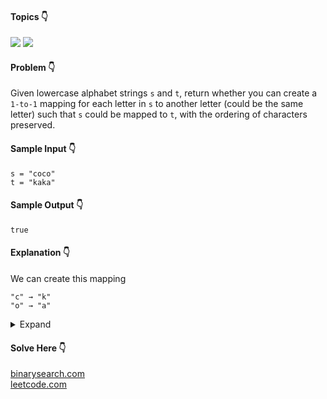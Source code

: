 #### Topics :point_down:
![](https://img.shields.io/badge/-hash--map-wheat) 
![](https://img.shields.io/badge/-string-wheat)

#### Problem :point_down:
Given lowercase alphabet strings `s` and `t`, return whether you can create a `1-to-1` mapping for each letter in `s` to another letter (could be the same letter) such that `s` could be mapped to `t`, with the ordering of characters preserved.
#### Sample Input :point_down:
```
s = "coco"
t = "kaka"
```
#### Sample Output :point_down:
```
true
```
#### Explanation :point_down:
We can create this mapping
```
"c" → "k"
"o" → "a"
```
<details>
<summary>Expand</summary>

#### Python :point_down:
```py
def solve(s, t):
    if (len(s) != len(t)):
        return False
        
    u = {}
    for i, c in enumerate(s):
        u[c] = u.get(c, []) + [i]
        
    v = {}
    for i, c in enumerate(t):
        v[c] = v.get(c, []) + [i]

    if (len(u) != len(v)):
        return False

    u = list(u.values())
    v = list(v.values())
    
    for i in range(len(u)):
        if (u[i] != v[i]):
            return False

    return True
```
#### Time Complexity :point_down:
```
O(n)
```
#### Space Complexity :point_down:
```
O(n)
```
</details>

#### Solve Here :point_down:
[binarysearch.com](https://binarysearch.com/problems/String-Isomorphism)  
[leetcode.com](https://leetcode.com/problems/isomorphic-strings/)

